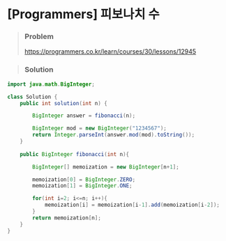 # [Programmers] 피보나치 수

> ### Problem
>
> https://programmers.co.kr/learn/courses/30/lessons/12945



> ### Solution

```java
import java.math.BigInteger;

class Solution {
    public int solution(int n) {

        BigInteger answer = fibonacci(n);

        BigInteger mod = new BigInteger("1234567"); 
        return Integer.parseInt(answer.mod(mod).toString());
    }
    
    public BigInteger fibonacci(int n){

        BigInteger[] memoization = new BigInteger[n+1];

        memoization[0] = BigInteger.ZERO;
        memoization[1] = BigInteger.ONE;

        for(int i=2; i<=n; i++){
            memoization[i] = memoization[i-1].add(memoization[i-2]);
        }
        return memoization[n];
    }
}
```

